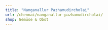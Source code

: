 ```yaml
---
title: "Nanganallur Pazhamudircholai"
url: /chennai/nanganallur-pazhamudircholai/
shop: Gemüse & Obst
---
```


